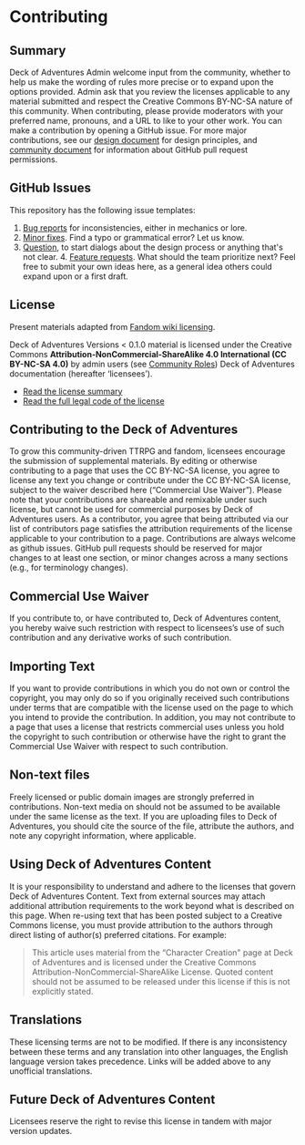 # Contributing

## Summary

Deck of Adventures Admin welcome input from the community, whether to help us make the
wording of rules more precise or to expand upon the options provided. Admin ask that
you review the licenses applicable to any material submitted and respect the Creative
Commons BY-NC-SA nature of this community. When contributing, please provide moderators
with your preferred name, pronouns, and a URL to like to your other work. You can make a
contribution by opening a GitHub issue. For more major contributions, see our
[design document](./3_Development/02_Design_Document.md) for design principles, and
[community document](./3_Development/01_Community.md) for information about GitHub pull 
request permissions.

## GitHub Issues

This repository has the following issue templates: 

1. [Bug reports](https://github.com/DeckofAdventure/TheGame/issues/new?assignees=&labels=question&template=bug_report.md&title=)
for inconsistencies, either in mechanics or lore. 
2. [Minor fixes](https://github.com/DeckofAdventure/TheGame/issues/new?assignees=&labels=question&template=minor_fix.md&title=).
Find a typo or grammatical error? Let us know. 
3. [Question](https://github.com/DeckofAdventure/TheGame/issues/new?assignees=&labels=question&template=question.md&title=),
to start dialogs about the design process or anything that's not clear. 4.
[Feature requests](https://github.com/DeckofAdventure/TheGame/issues/new?assignees=&labels=enhancement&template=feature_request.md&title=).
What should the team prioritize next? Feel free to submit your own ideas here, as a
general idea others could expand upon or a first draft.

## License

Present materials adapted from [Fandom wiki licensing](https://www.fandom.com/licensing).

Deck of Adventures Versions < 0.1.0 material is licensed under the Creative
Commons **Attribution-NonCommercial-ShareAlike 4.0 International (CC BY-NC-SA 4.0)** by
admin users (see [Community Roles](./3_Development/01_Community.md)) Deck of Adventures
documentation (hereafter ‘licensees’).

- [Read the license summary](https://creativecommons.org/licenses/by-nc-sa/4.0/)
- [Read the full legal code of the license](https://creativecommons.org/licenses/by-nc-sa/4.0/legalcode)

## Contributing to the Deck of Adventures

To grow this community-driven TTRPG and fandom, licensees encourage the submission of
supplemental materials. By editing or otherwise contributing to a page that uses the CC
BY-NC-SA license, you agree to license any text you change or contribute under the CC
BY-NC-SA license, subject to the waiver described here (“Commercial Use Waiver”).
Please note that your contributions are shareable and remixable under such license, but
cannot be used for commercial purposes by Deck of Adventures users. As a contributor,
you agree that being attributed via our list of contributors page satisfies the
attribution requirements of the license applicable to your contribution to a page.
Contributions are always welcome as github issues. GitHub pull requests should be
reserved for major changes to at least one section, or minor changes across a many
sections (e.g., for terminology changes).

## Commercial Use Waiver

If you contribute to, or have contributed to, Deck of Adventures content, you hereby
waive such restriction with respect to licensees’s use of such contribution and any
derivative works of such contribution.

## Importing Text

If you want to provide contributions in which you do not own or control the copyright,
you may only do so if you originally received such contributions under terms that are
compatible with the license used on the page to which you intend to provide the
contribution. In addition, you may not contribute to a page that uses a license that
restricts commercial uses unless you hold the copyright to such contribution or
otherwise have the right to grant the Commercial Use Waiver with respect to such
contribution.

## Non-text files

Freely licensed or public domain images are strongly preferred in contributions.
Non-text media on should not be assumed to be available under the same license as the
text. If you are uploading files to Deck of Adventures, you should cite the source of
the file, attribute the authors, and note any copyright information, where applicable.

## Using Deck of Adventures Content

It is your responsibility to understand and adhere to the licenses that govern Deck of
Adventures Content. Text from external sources may attach additional attribution
requirements to the work beyond what is described on this page. When re-using text that
has been posted subject to a Creative Commons license, you must provide attribution to
the authors through direct listing of author(s) preferred citations. For example:

> This article uses material from the “Character Creation" page at Deck of Adventures
  and is licensed under the Creative Commons Attribution-NonCommercial-ShareAlike
  License. Quoted content should not be assumed to be released under this license if
  this is not explicitly stated.

## Translations

These licensing terms are not to be modified. If there is any inconsistency between
these terms and any translation into other languages, the English language version
takes precedence. Links will be added above to any unofficial translations.

## Future Deck of Adventures Content

Licensees reserve the right to revise this license in tandem with major version
updates.
